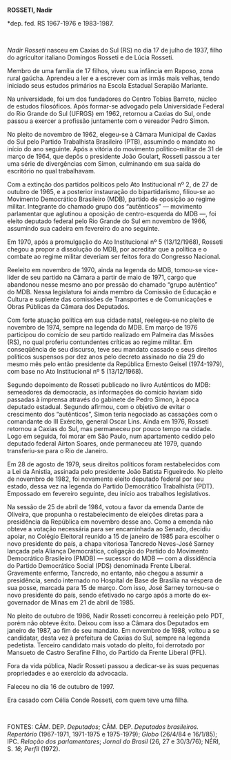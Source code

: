 **ROSSETI, Nadir**

\*dep. fed. RS 1967-1976 e 1983-1987.

 

*Nadir Rosseti* nasceu em Caxias do Sul (RS) no dia 17 de julho de 1937,
filho do agricultor italiano Domingos Rosseti e de Lúcia Rosseti.

Membro de uma família de 17 filhos, viveu sua infância em Raposo, zona
rural gaúcha. Aprendeu a ler e a escrever com as irmãs mais velhas,
tendo iniciado seus estudos primários na Escola Estadual Serapião
Mariante.

Na universidade, foi um dos fundadores do Centro Tobias Barreto, núcleo
de estudos filosóficos. Após formar-se advogado pela Universidade
Federal do Rio Grande do Sul (UFRGS) em 1962, retornou a Caxias do Sul,
onde passou a exercer a profissão juntamente com o vereador Pedro Simon.

No pleito de novembro de 1962, elegeu-se à Câmara Municipal de Caxias do
Sul pelo Partido Trabalhista Brasileiro (PTB), assumindo o mandato no
início do ano seguinte. Após a vitória do movimento político-militar de
31 de março de 1964, que depôs o presidente João Goulart, Rosseti passou
a ter uma série de divergências com Simon, culminando em sua saída do
escritório no qual trabalhavam.

Com a extinção dos partidos políticos pelo Ato Institucional nº 2, de 27
de outubro de 1965, e a posterior instauração do bipartidarismo,
filiou-se ao Movimento Democrático Brasileiro (MDB), partido de oposição
ao regime militar. Integrante do chamado grupo dos “autênticos” —
movimento parlamentar que aglutinou a oposição de centro-esquerda do MDB
—, foi eleito deputado federal pelo Rio Grande do Sul em novembro de
1966, assumindo sua cadeira em fevereiro do ano seguinte.

Em 1970, após a promulgação do Ato Institucional nº 5 (13/12/1968),
Rosseti chegou a propor a dissolução do MDB, por acreditar que a
política e o combate ao regime militar deveriam ser feitos fora do
Congresso Nacional.

Reeleito em novembro de 1970, ainda na legenda do MDB, tomou-se
vice-líder de seu partido na Câmara a partir de maio de 1971, cargo que
abandonou nesse mesmo ano por pressão do chamado “grupo autêntico” do
MDB. Nessa legislatura foi ainda membro da Comissão de Educação e
Cultura e suplente das comissões de Transportes e de Comunicações e
Obras Públicas da Câmara dos Deputados.

Com forte atuação política em sua cidade natal, reelegeu-se no pleito de
novembro de 1974, sempre na legenda do MDB. Em março de 1976 participou
do comício de seu partido realizado em Palmeira das Missões (RS), no
qual proferiu contundentes críticas ao regime militar. Em conseqüência
de seu discurso, teve seu mandato cassado e seus direitos políticos
suspensos por dez anos pelo decreto assinado no dia 29 do mesmo mês pelo
então presidente da República Ernesto Geisel (1974-1979), com base no
Ato Institucional nº 5 (13/12/1968).

Segundo depoimento de Rosseti publicado no livro Autênticos do MDB:
semeadores da democracia, as informações do comício haviam sido passadas
à imprensa através do gabinete de Pedro Simon, à época deputado
estadual. Segundo afirmou, com o objetivo de evitar o crescimento dos
“autênticos”, Simon teria negociado as cassações com o comandante do III
Exército, general Oscar Lins. Ainda em 1976, Rosseti retornou a Caxias
do Sul, mas permaneceu por pouco tempo na cidade. Logo em seguida, foi
morar em São Paulo, num apartamento cedido pelo deputado federal Aírton
Soares, onde permaneceu até 1979, quando transferiu-se para o Rio de
Janeiro.

Em 28 de agosto de 1979, seus direitos políticos foram restabelecidos
com a Lei da Anistia, assinada pelo presidente João Batista Figueiredo.
No pleito de novembro de 1982, foi novamente eleito deputado federal por
seu estado, dessa vez na legenda do Partido Democrático Trabalhista
(PDT). Empossado em fevereiro seguinte, deu início aos trabalhos
legislativos.

Na sessão de 25 de abril de 1984, votou a favor da emenda Dante de
Oliveira, que propunha o restabelecimento de eleições diretas para a
presidência da República em novembro desse ano. Como a emenda não obteve
a votação necessária para ser encaminhada ao Senado, decidiu apoiar, no
Colégio Eleitoral reunido a 15 de janeiro de 1985 para escolher o novo
presidente do país, a chapa vitoriosa Tancredo Neves-José Sarney lançada
pela Aliança Democrática, coligação do Partido do Movimento Democrático
Brasileiro (PMDB) — sucessor do MDB — com a dissidência do Partido
Democrático Social (PDS) denominada Frente Liberal. Gravemente enfermo,
Tancredo, no entanto, não chegou a assumir a presidência, sendo
internado no Hospital de Base de Brasília na véspera de sua posse,
marcada para 15 de março. Com isso, José Sarney tornou-se o novo
presidente do país, sendo efetivado no cargo após a morte do
ex-governador de Minas em 21 de abril de 1985.

No pleito de outubro de 1986, Nadir Rosseti concorreu à reeleição pelo
PDT, porém não obteve êxito. Deixou com isso a Câmara dos Deputados em
janeiro de 1987, ao fim de seu mandato. Em novembro de 1988, voltou a se
candidatar, desta vez à prefeitura de Caxias do Sul, sempre na legenda
pedetista. Terceiro candidato mais votado do pleito, foi derrotado por
Mansueto de Castro Serafine Filho, do Partido da Frente Liberal (PFL).

Fora da vida pública, Nadir Rosseti passou a dedicar-se às suas pequenas
propriedades e ao exercício da advocacia.

Faleceu no dia 16 de outubro de 1997.

Era casado com Célia Conde Rosseti, com quem teve uma filha.

 

FONTES: CÂM. DEP. *Deputados*; CÂM. DEP. *Deputados brasileiros.
Repertório* (1967-1971, 1971-1975 e 1975-1979); *Globo* (26/4/84 e
16/1/85); IPC. *Relação dos parlamentares*; *Jornal do Brasil* (26, 27 e
30/3/76); NÉRI, S. *16*; *Perfil* (1972).

 
